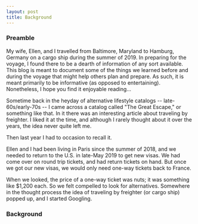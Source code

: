 ```yaml
---
layout: post
title: Background
---
```


### Preamble  

My wife, Ellen, and I travelled from Baltimore, Maryland to Hamburg, Germany on a cargo ship during the summer of 2019.  In preparing for the voyage, I found there to be a dearth of information of any sort available.  This blog is meant to document some of the things we learned before and during the voyage that might help others plan and prepare.  As such, it is meant primarily to be informative (as opposed to entertaining).  Nonetheless, I hope you find it enjoyable reading...

Sometime back in the heyday of alternative lifestyle catalogs -- late-60s/early-70s -- I came across a catalog called "The Great Escape," or something like that.  In it there was an interesting article about traveling by freighter.  I liked it at the time, and although I rarely thought about it over the years, the idea never quite left me.

Then last year I had to occasion to recall it.  

Ellen and I had been living in Paris since the summer of 2018, and we needed to return to the U.S. in late-May 2019 to get new visas.  We had come over on round trip tickets, and had return tickets on hand.  But once we got our new visas, we would only need one-way tickets back to France.

When we looked, the price of a one-way ticket was nuts; it was something like $1,200 each.  So we felt compelled to look for alternatives.  Somewhere in the thought process the idea of traveling by freighter (or cargo ship) popped up, and I started Googling.  

### Background  

